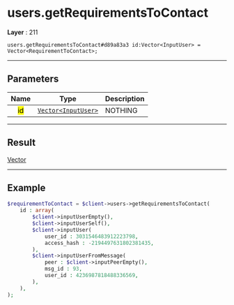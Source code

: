 # users.getRequirementsToContact

**Layer** : 211

```tl
users.getRequirementsToContact#d89a83a3 id:Vector<InputUser> = Vector<RequirementToContact>;
```

---

## Parameters

| Name | Type | Description |
| :---: | :---: | :--- |
| <mark>id</mark> | [`Vector<InputUser>`](type/InputUser) | NOTHING |

---

## Result

[Vector<RequirementToContact>](type/RequirementToContact)

---

## Example

```php
$requirementToContact = $client->users->getRequirementsToContact(
	id : array(
		$client->inputUserEmpty(),
		$client->inputUserSelf(),
		$client->inputUser(
			user_id : 3031546483912223798,
			access_hash : -2194497631802381435,
		),
		$client->inputUserFromMessage(
			peer : $client->inputPeerEmpty(),
			msg_id : 93,
			user_id : 4236987818488336569,
		),
	),
);
```